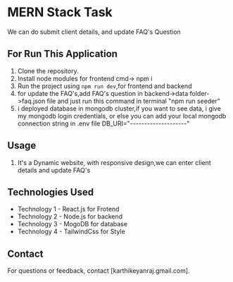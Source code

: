 # MERN Stack Task 

We can do submit client details, and update FAQ's Question


## For Run This Application

1. Clone the repository.
2. Install node modules for frontend cmd-> npm i
3. Run the project using `npm run dev`,for frontend and backend
4. for update the FAQ's,add FAQ's question in backend->data folder->faq.json file and just run this command in terminal "npm run seeder"
5. i deployed database in mongodb cluster,if you want to see data, i give my mongodb login credentials, or else you can add your local mongodb connection string in .env file DB_URI="--------------------"    

## Usage
1. It's a Dynamic website, with responsive design,we can enter client details and update FAQ's

   
## Technologies Used

- Technology 1 - React.js for Frotend
- Technology 2 - Node.js for backend
- Technology 3 - MogoDB for database
- Technology 4 - TailwindCss for Style

## Contact

For questions or feedback, contact [karthikeyanraj.gmail.com].

 
